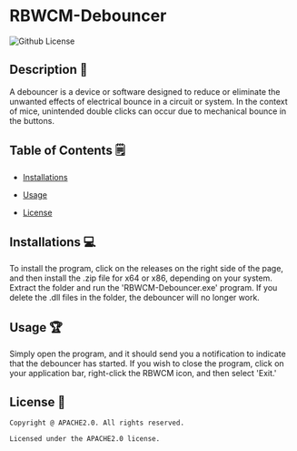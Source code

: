 # RBWCM-Debouncer
  ![Github License](https://img.shields.io/badge/license-APACHE2.0-yellowgreen.svg)


  ## Description 📝

  A debouncer is a device or software designed to reduce or eliminate the unwanted effects of electrical bounce in a circuit or system. In the context of mice, unintended double clicks can occur due to mechanical bounce in the buttons.

  ## Table of Contents 🗒

  * [Installations](#installations-💻)

  * [Usage](#usage-🏆)

  * [License](#license-📛)
  
  ## Installations  💻

  To install the program, click on the releases on the right side of the page, and then install the .zip file for x64 or x86, depending on your system. Extract the folder and run the 'RBWCM-Debouncer.exe' program. If you delete the .dll files in the folder, the debouncer will no longer work.

  ## Usage 🏆

  Simply open the program, and it should send you a notification to indicate that the debouncer has started. 
  If you wish to close the program, click on your application bar, right-click the RBWCM icon, and then select 'Exit.'

  ## License 📛 

    Copyright @ APACHE2.0. All rights reserved.

    Licensed under the APACHE2.0 license.
